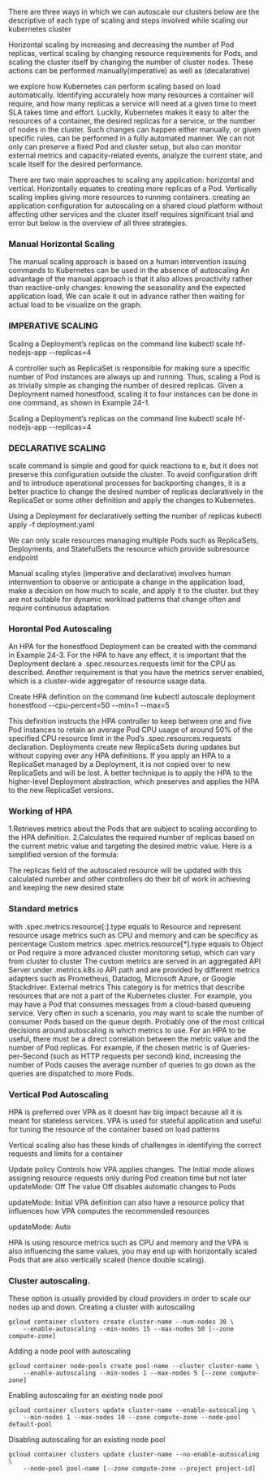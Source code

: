 There are three ways in which we can autoscale our clusters below are the descriptive of each type of scaling and steps involved while scaling our kubernetes cluster

Horizontal scaling by increasing and decreasing the number of Pod replicas, vertical scaling by changing resource requirements for Pods, 
and scaling the cluster itself by changing the number of cluster nodes. These actions can be performed manually(imperative) as well as (decalarative)

we explore how Kubernetes can perform scaling based on load automatically.
Identifying accurately how many resources a container will require, and how many replicas a service will need at a given time to meet SLA takes time and effort. Luckily, Kubernetes makes it easy to alter the resources of a container, the desired replicas for a service, or the number of nodes in the cluster. 
Such changes can happen either manually, or given specific rules, can be performed in a fully automated manner.
We can not only can preserve a fixed Pod and cluster setup, but also can monitor external metrics and capacity-related events, analyze the current state, and scale itself for the desired performance. 
 
There are two main approaches to scaling any application: horizontal and vertical. Horizontally equates to creating more replicas of a Pod. Vertically scaling implies giving more resources to running containers. 
creating an application configuration for autoscaling on a shared cloud platform without affecting other services and the cluster itself requires significant trial and error but below is the overview of all three strategies.


### Manual Horizontal Scaling 
The manual scaling approach is based on a human intervention issuing commands to Kubernetes can be used in the absence of autoscaling
An advantage of the manual approach is that it also allows proactivity rather than reactive-only changes: knowing the seasonality and the expected application load, 
We can scale it out in advance rather then waiting for actual load to be visualize on the graph.

### IMPERATIVE SCALING

Scaling a Deployment’s replicas on the command line
kubectl scale hf-nodejs-app --replicas=4

A controller such as ReplicaSet is responsible for making sure a specific number of Pod instances are always up and running. 
Thus, scaling a Pod is as trivially simple as changing the number of desired replicas. 
Given a Deployment named honestfood, scaling it to four instances can be done in one command, as shown in Example 24-1.

Scaling a Deployment’s replicas on the command line
kubectl scale hf-nodejs-app --replicas=4

### DECLARATIVE SCALING
scale command is simple and good for quick reactions to e, but it does not preserve this configuration outside the cluster. 
To avoid configuration drift and to introduce operational processes for backporting changes, 
it is a better practice to change the desired number of replicas declaratively in the ReplicaSet or some other 
definition and apply the changes to Kubernetes.

Using a Deployment for declaratively setting the number of replicas
kubectl apply -f deployment.yaml

We can only scale resources managing multiple Pods such as ReplicaSets, Deployments, and StatefulSets the resource which provide subresource endpoint 


Manual scaling styles (imperative and declarative) involves human internvention to observe or anticipate a change in the application load, make a decision on how much to scale, and apply it to the cluster. 
but they are not suitable for dynamic workload patterns that change often and require continuous adaptation.

### Horontal Pod Autoscaling

An HPA for the honestfood Deployment can be created with the command in Example 24-3. For the HPA to have any effect, 
it is important that the Deployment declare a .spec.resources.requests limit for the CPU as described. 
Another requirement is that you have the metrics server enabled, which is a cluster-wide aggregator of resource usage data.

Create HPA definition on the command line
kubectl autoscale deployment honestfood --cpu-percent=50 --min=1 --max=5


This definition instructs the HPA controller to keep between one and five Pod instances to retain an average Pod CPU usage of around 50% of the specified CPU resource limit in the Pod’s .spec.resources.requests declaration. 
Deployments create new ReplicaSets during updates but without copying over any HPA definitions. If you apply an HPA to a ReplicaSet managed by a Deployment, it is not copied over to new ReplicaSets and will be lost.
A better technique is to apply the HPA to the higher-level Deployment abstraction, which preserves and applies the HPA to the new ReplicaSet versions.

### Working of HPA
1.Retrieves metrics about the Pods that are subject to scaling according to the HPA definition. 
2.Calculates the required number of replicas based on the current metric value and targeting the desired metric value. 
Here is a simplified version of the formula:

The replicas field of the autoscaled resource will be updated with this calculated number and other controllers do their bit of work in achieving and keeping the new desired state


### Standard metrics
with .spec.metrics.resource[:].type equals to Resource and represent resource usage metrics such as CPU and memory and can be specificy as percentage
Custom metrics
.spec.metrics.resource[&#x2a;].type equals to Object or Pod require a more advanced cluster monitoring setup, which can vary from cluster to cluster
The custom metrics are served in an aggregated API Server under .metrics.k8s.io 
API path and are provided by different metrics adapters such as Prometheus, Datadog, Microsoft Azure, or Google Stackdriver.
External metrics
This category is for metrics that describe resources that are not a part of the Kubernetes cluster. For example, you may have a Pod that consumes messages from a cloud-based queueing service. 
Very often in such a scenario, you may want to scale the number of consumer Pods based on the queue depth.
Probably one of the most critical decisions around autoscaling is which metrics to use. For an HPA to be useful, there must be a direct correlation between the metric value and the number of Pod replicas. 
For example, if the chosen metric is of Queries-per-Second (such as HTTP requests per second) kind, increasing the number of Pods causes the average number of queries to go down as the queries are dispatched to more Pods.

### Vertical Pod Autoscaling
HPA is preferred over VPA as it doesnt hav big impact because all it is meant for stateless services.
VPA is used for stateful application and useful for tuning the resource of the container based on load patterns

Vertical scaling also has these kinds of challenges in identifying the correct requests and limits for a container

Update policy
Controls how VPA applies changes. The Initial mode allows assigning resource requests only during Pod creation time but not later
updateMode: Off
The value Off disables automatic changes to Pods

updateMode: Initial
VPA definition can also have a resource policy that influences how VPA computes the recommended resources

updateMode: Auto

HPA is using resource metrics such as CPU and memory and the VPA is also influencing the same values, you may end up with horizontally scaled Pods that are also vertically scaled (hence double scaling).

### Cluster autoscaling.
These option is usually provided by cloud providers in order to scale our nodes up and down.
Creating a cluster with autoscaling
```
gcloud container clusters create cluster-name --num-nodes 30 \
    --enable-autoscaling --min-nodes 15 --max-nodes 50 [--zone compute-zone]
```

Adding a node pool with autoscaling
```
gcloud container node-pools create pool-name --cluster cluster-name \
    --enable-autoscaling --min-nodes 1 --max-nodes 5 [--zone compute-zone]
```

Enabling autoscaling for an existing node pool
```
gcloud container clusters update cluster-name --enable-autoscaling \
    --min-nodes 1 --max-nodes 10 --zone compute-zone --node-pool default-pool
```

Disabling autoscaling for an existing node pool
```
gcloud container clusters update cluster-name --no-enable-autoscaling \
    --node-pool pool-name [--zone compute-zone --project project-id]
```